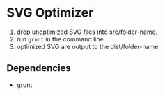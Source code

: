 # SVG Optimizer

1. drop unoptimized SVG files into src/folder-name.
2. run `grunt` in the command line
3. optimized SVG are output to the dist/folder-name

## Dependencies
* grunt
